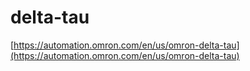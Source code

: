 # delta-tau

[https://automation.omron.com/en/us/omron-delta-tau](https://automation.omron.com/en/us/omron-delta-tau)
